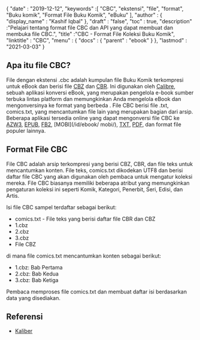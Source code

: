 {
  "date" : "2019-12-12",
  "keywords" :[ "CBC", "ekstensi", "file", "format", "Buku komik", "Format File Buku Komik", "eBuku" ],
  "author" : {
    "display_name" : "Kashif Iqbal"
},
  "draft" : "false",
  "toc" : true,
  "description" :"Pelajari tentang format file CBC dan API yang dapat membuat dan membuka file CBC.",
  "title" :"CBC - Format File Koleksi Buku Komik",
  "linktitle" : "CBC",
  "menu" : {
    "docs" : {
      "parent" : "ebook"
}
},
  "lastmod" : "2021-03-03"
}

## Apa itu file CBC?

File dengan ekstensi .cbc adalah kumpulan file Buku Komik terkompresi untuk eBook dan berisi file [CBZ](/id/ebook/cbz/) dan [CBR](/id/ebook/cbr/). Ini digunakan oleh [Calibre](https://calibre-ebook.com/), sebuah aplikasi konversi eBook, yang merupakan pengelola e-book sumber terbuka lintas platform dan memungkinkan Anda mengelola eBook dan mengonversinya ke format yang berbeda . File CBC berisi file .txt, comics.txt, yang mencantumkan file lain yang merupakan bagian dari arsip. Beberapa aplikasi tersedia online yang dapat mengonversi file CBC ke [AZW3](/id/ebook/azw3/), [EPUB](/id/ebook/epub/), [FB2](/id/ebook/fb2/), [MOBI](/id/ebook/ mobi/), [TXT](/id/word-processing/txt/), [PDF](/id/pdf/), dan format file populer lainnya.

## Format File CBC

File CBC adalah arsip terkompresi yang berisi CBZ, CBR, dan file teks untuk mencantumkan konten. File teks, comics.txt dikodekan UTF8 dan berisi daftar file CBC yang akan digunakan oleh pembaca untuk mengatur koleksi mereka. File CBC biasanya memiliki beberapa atribut yang memungkinkan pengaturan koleksi ini seperti Komik, Kategori, Penerbit, Seri, Edisi, dan Artis.

Isi file CBC sampel terdaftar sebagai berikut:

* comics.txt - File teks yang berisi daftar file CBR dan CBZ
* 1.cbz
* 2.cbz
* 3.cbz
* File CBZ

di mana file comics.txt mencantumkan konten sebagai berikut:

* 1.cbz: Bab Pertama
* 2.cbz: Bab Kedua
* 3.cbz: Bab Ketiga

Pembaca memproses file comics.txt dan membuat daftar isi berdasarkan data yang disediakan.

## Referensi

* [Kaliber](https://calibre-ebook.com/)


